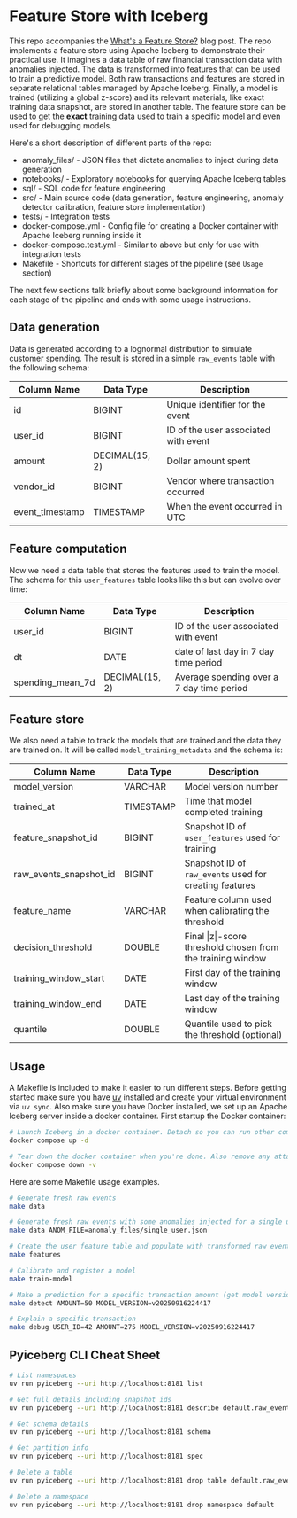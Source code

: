 # Feature Store with Iceberg

This repo accompanies the [What's a Feature Store?](https://enerrio.bearblog.dev/feature-stores/) blog post. The repo implements a feature store using Apache Iceberg to demonstrate their practical use. It imagines a data table of raw financial transaction data with anomalies injected. The data is transformed into features that can be used to train a predictive model. Both raw transactions and features are stored in separate relational tables managed by Apache Iceberg. Finally, a model is trained (utilizing a global z-score) and its relevant materials, like exact training data snapshot, are stored in another table. The feature store can be used to get the **exact** training data used to train a specific model and even used for debugging models.

Here's a short description of different parts of the repo:
* anomaly_files/ - JSON files that dictate anomalies to inject during data generation
* notebooks/ - Exploratory notebooks for querying Apache Iceberg tables
* sql/ - SQL code for feature engineering
* src/ - Main source code (data generation, feature engineering, anomaly detector calibration, feature store implementation)
* tests/ - Integration tests
* docker-compose.yml - Config file for creating a Docker container with Apache Iceberg running inside it
* docker-compose.test.yml - Similar to above but only for use with integration tests
* Makefile - Shortcuts for different stages of the pipeline (see `Usage` section)

The next few sections talk briefly about some background information for each stage of the pipeline and ends with some usage instructions.

## Data generation
Data is generated according to a lognormal distribution to simulate customer spending. The result is stored in a simple `raw_events` table with the following schema:

| Column Name     | Data Type      | Description                          |
| --------------- | -------------- | ------------------------------------ |
| id              | BIGINT         | Unique identifier for the event      |
| user_id         | BIGINT         | ID of the user associated with event |
| amount          | DECIMAL(15, 2) | Dollar amount spent                  |
| vendor_id       | BIGINT         | Vendor where transaction occurred    |
| event_timestamp | TIMESTAMP      | When the event occurred in UTC       |

## Feature computation
Now we need a data table that stores the features used to train the model. The schema for this `user_features` table looks like this but can evolve over time:

| Column Name      | Data Type      | Description                               |
| ---------------- | -------------- | ----------------------------------------- |
| user_id          | BIGINT         | ID of the user associated with event      |
| dt               | DATE           | date of last day in 7 day time period     |
| spending_mean_7d | DECIMAL(15, 2) | Average spending over a 7 day time period |

## Feature store
We also need a table to track the models that are trained and the data they are trained on. It will be called `model_training_metadata` and the schema is:

| Column Name            | Data Type | Description                                                 |
| ---------------------- | --------- | ----------------------------------------------------------- |
| model_version          | VARCHAR   | Model version number                                        |
| trained_at             | TIMESTAMP | Time that model completed training                          |
| feature_snapshot_id    | BIGINT    | Snapshot ID of `user_features` used for training            |
| raw_events_snapshot_id | BIGINT    | Snapshot ID of `raw_events` used for creating features      |
| feature_name           | VARCHAR   | Feature column used when calibrating the threshold          |
| decision_threshold     | DOUBLE    | Final \|z\|-score threshold chosen from the training window |
| training_window_start  | DATE      | First day of the training window                            |
| training_window_end    | DATE      | Last day of the training window                             |
| quantile               | DOUBLE    | Quantile used to pick the threshold (optional)              |

## Usage
A Makefile is included to make it easier to run different steps. Before getting started make sure you have [uv](https://docs.astral.sh/uv/) installed and create your virtual environment via `uv sync`. Also make sure you have Docker installed, we set up an Apache Iceberg server inside a docker container. First startup the Docker container:
```bash
# Launch Iceberg in a docker container. Detach so you can run other commands
docker compose up -d

# Tear down the docker container when you're done. Also remove any attached volumes
docker compose down -v
```

Here are some Makefile usage examples.
```bash
# Generate fresh raw events
make data

# Generate fresh raw events with some anomalies injected for a single user
make data ANOM_FILE=anomaly_files/single_user.json

# Create the user feature table and populate with transformed raw events
make features

# Calibrate and register a model
make train-model

# Make a prediction for a specific transaction amount (get model version from `make train-model` output)
make detect AMOUNT=50 MODEL_VERSION=v20250916224417

# Explain a specific transaction
make debug USER_ID=42 AMOUNT=275 MODEL_VERSION=v20250916224417
```

## Pyiceberg CLI Cheat Sheet

```bash
# List namespaces
uv run pyiceberg --uri http://localhost:8181 list

# Get full details including snapshot ids
uv run pyiceberg --uri http://localhost:8181 describe default.raw_events

# Get schema details
uv run pyiceberg --uri http://localhost:8181 schema

# Get partition info
uv run pyiceberg --uri http://localhost:8181 spec

# Delete a table
uv run pyiceberg --uri http://localhost:8181 drop table default.raw_events

# Delete a namespace
uv run pyiceberg --uri http://localhost:8181 drop namespace default
```
